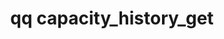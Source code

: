 ---
category: capacity
command: capacity_history_get
keywords: qq, qq_cli, capacity_history_get
optional_options:
- alternate: []
  help: Lower bound on history returned, in epoch seconds.
  name: --begin-time
  required: true
- alternate: []
  help: Upper bound on history returned, in epoch seconds. Defaults to the most recent
    period for which data is available.
  name: --end-time
  required: false
- alternate: []
  help: The interval at which to sample
  name: --interval
  required: false
permalink: /qq-cli-command-guide/capacity/capacity_history_get.html
positional_options: []
sidebar: qq_cli_command_reference_sidebar
summary: This section explains how to use the <code>qq capacity_history_get</code>
  command.
synopsis: Get capacity history data.
title: qq capacity_history_get
usage: qq capacity_history_get [-h] --begin-time BEGIN_TIME [--end-time END_TIME]
  [--interval {hourly,daily,weekly}]
zendesk_source: qq CLI Command Guide

---